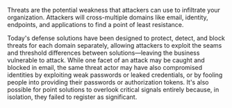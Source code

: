 Threats are the potential weakness that attackers can use to infiltrate your organization. Attackers will cross-multiple domains like email, identity, endpoints, and applications to find a point of least resistance.

Today's defense solutions have been designed to protect, detect, and block threats for each domain separately, allowing attackers to exploit the seams and threshold differences between solutions—leaving the business vulnerable to attack. While one facet of an attack may be caught and blocked in email, the same threat actor may have also compromised identities by exploiting weak passwords or leaked credentials, or by fooling people into providing their passwords or authorization tokens. It's also possible for point solutions to overlook critical signals entirely because, in isolation, they failed to register as significant.
